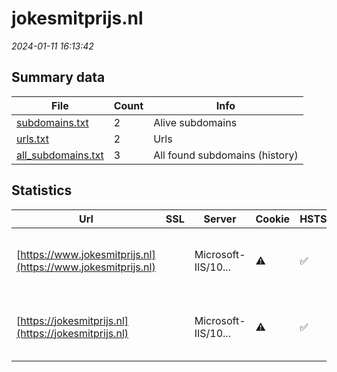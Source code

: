 # jokesmitprijs.nl
*2024-01-11 16:13:42*
## Summary data
| File       | Count | Info |
|------------|-------|------|
|[subdomains.txt](/data/jokesmitprijs.nl/subdomains.txt)|2|Alive subdomains|
|[urls.txt](/data/jokesmitprijs.nl/urls.txt)|2|Urls|
|[all_subdomains.txt](/data/jokesmitprijs.nl/all_subdomains.txt)|3|All found subdomains (history)|
## Statistics
| Url | SSL | Server | Cookie | HSTS | CSP | XFO | XXP | RP | Tech |Title |
|------------|-------|------|------|------|------|------|------|------|------|------|
|[https://www.jokesmitprijs.nl](https://www.jokesmitprijs.nl)| |Microsoft-IIS/10...|:warning: |:white_check_mark: | 1:white_check_mark: | 2:white_check_mark: | 3:white_check_mark: |Bootstrap:4.0.0 HSTS IIS:10.0 Windows Server YouTube|Joke Smitprijs 2...|
|[https://jokesmitprijs.nl](https://jokesmitprijs.nl)| |Microsoft-IIS/10...|:warning: |:white_check_mark: | 1:white_check_mark: | 2:white_check_mark: | 3:white_check_mark: |Bootstrap:4.0.0 HSTS IIS:10.0 Windows Server YouTube|Joke Smitprijs 2...|